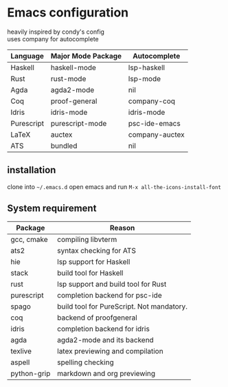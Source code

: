 # Emacs configuration

heavily inspired by condy's config  
uses company for autocomplete

| Language   | Major Mode Package | Autocomplete   |
|------------|--------------------|----------------|
| Haskell    | haskell-mode       | lsp-haskell    |
| Rust       | rust-mode          | lsp-mode       |
| Agda       | agda2-mode         | nil            |
| Coq        | proof-general      | company-coq    |
| Idris      | idris-mode         | idris-mode     |
| Purescript | purescript-mode    | psc-ide-emacs  |
| LaTeX      | auctex             | company-auctex |
| ATS        | bundled            | nil            |

## installation

clone into `~/.emacs.d` open emacs and run `M-x all-the-icons-install-font`

## System requirement

| Package     | Reason                                    |
|-------------|-------------------------------------------|
| gcc, cmake  | compiling libvterm                        |
| ats2        | syntax checking for ATS                   |
| hie         | lsp support for Haskell                   |
| stack       | build tool for Haskell                    |
| rust        | lsp support and build tool for Rust       |
| purescript  | completion backend for psc-ide            |
| spago       | build tool for PureScript. Not mandatory. |
| coq         | backend of proofgeneral                   |
| idris       | completion backend for idris              |
| agda        | agda2-mode and its backend                |
| texlive     | latex previewing and compilation          |
| aspell      | spelling checking                         |
| python-grip | markdown and org previewing               |
